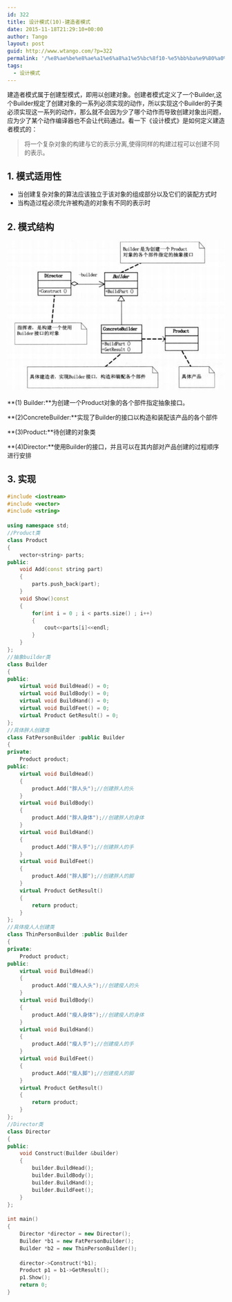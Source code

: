 ```yaml
---
id: 322
title: 设计模式(10)-建造者模式
date: 2015-11-18T21:29:10+00:00
author: Tango
layout: post
guid: http://www.wtango.com/?p=322
permalink: '/%e8%ae%be%e8%ae%a1%e6%a8%a1%e5%bc%8f10-%e5%bb%ba%e9%80%a0%e8%80%85%e6%a8%a1%e5%bc%8f/'
tags:
  - 设计模式
---
```

建造者模式属于创建型模式，即用以创建对象。创建者模式定义了一个Builder,这个Builder规定了创建对象的一系列必须实现的动作，所以实现这个Builder的子类必须实现这一系列的动作，那么就不会因为少了哪个动作而导致创建对象出问题，应为少了某个动作编译器也不会让代码通过。看一下《设计模式》是如何定义建造者模式的：

<!--more-->

> 将一个复杂对象的构建与它的表示分离,使得同样的构建过程可以创建不同的表示。

## 1. 模式适用性

  * 当创建复杂对象的算法应该独立于该对象的组成部分以及它们的装配方式时
  * 当构造过程必须允许被构造的对象有不同的表示时

## 2. 模式结构

![](../wp-content/uploads/2015/11/Screenshot-from-2015-11-18-204838.png)

**(1) Builder:**为创建一个Product对象的各个部件指定抽象接口。

**(2)ConcreteBuilder:**实现了Builder的接口以构造和装配该产品的各个部件

**(3)Product:**待创建的对象类

**(4)Director:**使用Builder的接口，并且可以在其内部对产品创建的过程顺序进行安排

## 3. 实现

```c++
#include <iostream>
#include <vector>
#include <string>
 
using namespace std;
//Product类
class Product
{
    vector<string> parts;
public:
    void Add(const string part)
    {
        parts.push_back(part);
    }
    void Show()const
    {
        for(int i = 0 ; i < parts.size() ; i++)
        {
            cout<<parts[i]<<endl;
        }
    }
};
//抽象builder类
class Builder
{
public:
    virtual void BuildHead() = 0;
    virtual void BuildBody() = 0;
    virtual void BuildHand() = 0;
    virtual void BuildFeet() = 0;
    virtual Product GetResult() = 0; 
};
//具体胖人创建类
class FatPersonBuilder :public Builder
{
private:
    Product product;
public:
    virtual void BuildHead()
    {
        product.Add("胖人头");//创建胖人的头
    }
    virtual void BuildBody()
    {
        product.Add("胖人身体");//创建胖人的身体
    }
    virtual void BuildHand()
    {
        product.Add("胖人手");//创建胖人的手
    }
    virtual void BuildFeet()
    {
        product.Add("胖人脚");//创建胖人的脚
    }
    virtual Product GetResult()
    {
        return product;
    }
};
//具体瘦人人创建类
class ThinPersonBuilder :public Builder
{
private:
    Product product;
public:
    virtual void BuildHead()
    {
        product.Add("瘦人人头");//创建瘦人的头
    }
    virtual void BuildBody()
    {
        product.Add("瘦人身体");//创建瘦人的身体
    }
    virtual void BuildHand()
    {
        product.Add("瘦人手");//创建瘦人的手
    }
    virtual void BuildFeet()
    {
        product.Add("瘦人脚");//创建瘦人的脚
    }
    virtual Product GetResult()
    {
        return product;
    }
};
//Director类
class Director
{
public:
    void Construct(Builder &builder)
    {
        builder.BuildHead();
        builder.BuildBody();
        builder.BuildHand();
        builder.BuildFeet();
    }
};

int main()
{
    Director *director = new Director();
    Builder *b1 = new FatPersonBuilder();
    Builder *b2 = new ThinPersonBuilder();

    director->Construct(*b1);
    Product p1 = b1->GetResult();
    p1.Show(); 
    return 0;
}
```